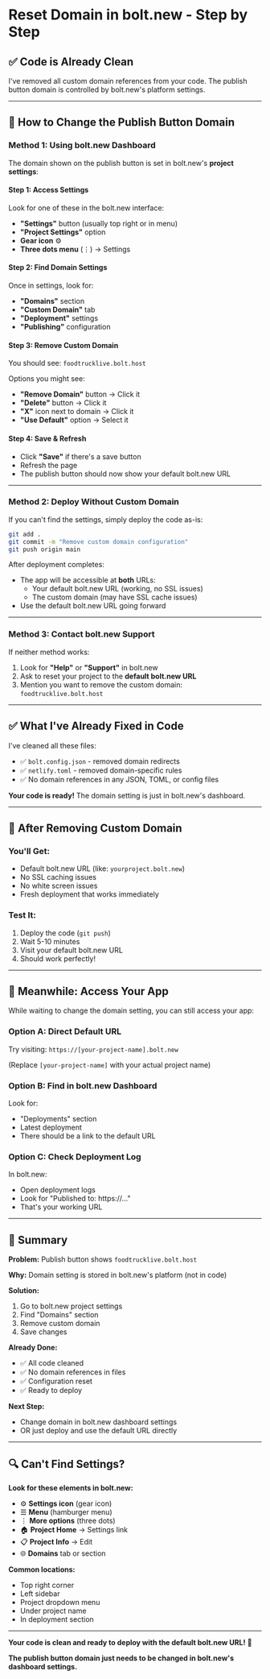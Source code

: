 # Reset Domain in bolt.new - Step by Step

## ✅ Code is Already Clean

I've removed all custom domain references from your code. The publish button domain is controlled by bolt.new's platform settings.

---

## 🔧 How to Change the Publish Button Domain

### Method 1: Using bolt.new Dashboard

The domain shown on the publish button is set in bolt.new's **project settings**:

#### Step 1: Access Settings
Look for one of these in the bolt.new interface:
- **"Settings"** button (usually top right or in menu)
- **"Project Settings"** option
- **Gear icon** ⚙️
- **Three dots menu** (⋮) → Settings

#### Step 2: Find Domain Settings
Once in settings, look for:
- **"Domains"** section
- **"Custom Domain"** tab
- **"Deployment"** settings
- **"Publishing"** configuration

#### Step 3: Remove Custom Domain
You should see: `foodtrucklive.bolt.host`

Options you might see:
- **"Remove Domain"** button → Click it
- **"Delete"** button → Click it
- **"X"** icon next to domain → Click it
- **"Use Default"** option → Select it

#### Step 4: Save & Refresh
- Click **"Save"** if there's a save button
- Refresh the page
- The publish button should now show your default bolt.new URL

---

### Method 2: Deploy Without Custom Domain

If you can't find the settings, simply deploy the code as-is:

```bash
git add .
git commit -m "Remove custom domain configuration"
git push origin main
```

After deployment completes:
- The app will be accessible at **both** URLs:
  - Your default bolt.new URL (working, no SSL issues)
  - The custom domain (may have SSL cache issues)
- Use the default bolt.new URL going forward

---

### Method 3: Contact bolt.new Support

If neither method works:

1. Look for **"Help"** or **"Support"** in bolt.new
2. Ask to reset your project to the **default bolt.new URL**
3. Mention you want to remove the custom domain: `foodtrucklive.bolt.host`

---

## ✅ What I've Already Fixed in Code

I've cleaned all these files:
- ✅ `bolt.config.json` - removed domain redirects
- ✅ `netlify.toml` - removed domain-specific rules
- ✅ No domain references in any JSON, TOML, or config files

**Your code is ready!** The domain setting is just in bolt.new's dashboard.

---

## 🚀 After Removing Custom Domain

### You'll Get:
- Default bolt.new URL (like: `yourproject.bolt.new`)
- No SSL caching issues
- No white screen issues
- Fresh deployment that works immediately

### Test It:
1. Deploy the code (`git push`)
2. Wait 5-10 minutes
3. Visit your default bolt.new URL
4. Should work perfectly!

---

## 📱 Meanwhile: Access Your App

While waiting to change the domain setting, you can still access your app:

### Option A: Direct Default URL
Try visiting: `https://[your-project-name].bolt.new`

(Replace `[your-project-name]` with your actual project name)

### Option B: Find in bolt.new Dashboard
Look for:
- "Deployments" section
- Latest deployment
- There should be a link to the default URL

### Option C: Check Deployment Log
In bolt.new:
- Open deployment logs
- Look for "Published to: https://..."
- That's your working URL

---

## 🎯 Summary

**Problem:** Publish button shows `foodtrucklive.bolt.host`

**Why:** Domain setting is stored in bolt.new's platform (not in code)

**Solution:** 
1. Go to bolt.new project settings
2. Find "Domains" section
3. Remove custom domain
4. Save changes

**Already Done:**
- ✅ All code cleaned
- ✅ No domain references in files
- ✅ Configuration reset
- ✅ Ready to deploy

**Next Step:**
- Change domain in bolt.new dashboard settings
- OR just deploy and use the default URL directly

---

## 🔍 Can't Find Settings?

**Look for these elements in bolt.new:**

- ⚙️ **Settings icon** (gear icon)
- ☰ **Menu** (hamburger menu)
- ⋮ **More options** (three dots)
- 🏠 **Project Home** → Settings link
- 📋 **Project Info** → Edit
- 🌐 **Domains** tab or section

**Common locations:**
- Top right corner
- Left sidebar
- Project dropdown menu
- Under project name
- In deployment section

---

**Your code is clean and ready to deploy with the default bolt.new URL!** 🚀

**The publish button domain just needs to be changed in bolt.new's dashboard settings.**
